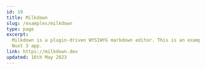 ```yaml
---
id: 19
title: Milkdown
slug: /examples/milkdown
type: page
excerpt:
  Milkdown is a plugin-driven WYSIWYG markdown editor. This is an example of integrating it into a
  Nuxt 3 app.
link: https://milkdown.dev
updated: 16th May 2023
---
```

